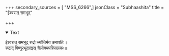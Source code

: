 +++
secondary_sources = [ "MSS_6266",]
jsonClass = "Subhaashita"
title = "ईश्वरात् समभूद्"

+++

<details open><summary>Text</summary>

ईश्वरात् समभूद् रुद्रो ज्योतिर्मय उमापतिः।  
रुद्राद् विष्णुरभूदाद्यस् त्रैलोक्यपरिपालकः॥
</details>
